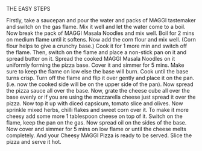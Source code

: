 THE EASY STEPS

Firstly, take a saucepan and pour the water and packs of MAGGI tastemaker and switch on the gas flame.
Mix it well and let the water come to a boil.
Now break the pack of MAGGI Masala Noodles and mix well.
Boil for 2 mins on medium flame until it softens.
Now add the corn flour and mix well. (Corn flour helps to give a crunchy base.)
Cook it for 1 more min and switch off the flame.
Then, switch on the flame and place a non-stick pan on it and spread butter on it.
Spread the cooked MAGGI Masala Noodles on it uniformly forming the pizza base.
Cover it and simmer for 5 mins. Make sure to keep the flame on low else the base will burn.
Cook until the base turns crisp.
Turn off the flame and flip it over gently and place it on the pan. (i.e. now the cooked side will be on the upper side of the pan).
Now spread the pizza sauce all over the base.
Now, grate the cheese cube all over the base evenly or if you are using the mozzarella cheese just spread it over the pizza.
Now top it up with diced capsicum, tomato slice and olives.
Now sprinkle mixed herbs, chilli flakes and sweet corn over it.
To make it more cheesy add some more 1 tablespoon cheese on top of it.
Switch on the flame, keep the pan on the gas.
Now spread oil on the sides of the base.
Now cover and simmer for 5 mins on low flame or until the cheese melts completely.
And your Cheesy MAGGI Pizza is ready to be served. Slice the pizza and serve it hot.
